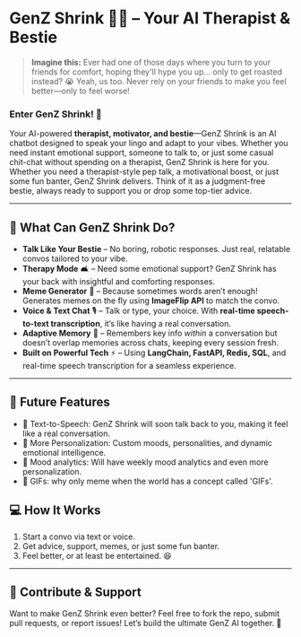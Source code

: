 # GenZ Shrink 🤖💬 – Your AI Therapist & Bestie  

> **Imagine this:** Ever had one of those days where you turn to your friends for comfort, hoping they'll hype you up... only to get roasted instead? 😭 Yeah, us too. Never rely on your friends to make you feel better—only to feel worse! 

### **Enter GenZ Shrink!** 🎉  
Your AI-powered **therapist, motivator, and bestie**—GenZ Shrink is an AI chatbot designed to speak your lingo and adapt to your vibes. Whether you need instant emotional support, someone to talk to, or just some casual chit-chat without spending on a therapist, GenZ Shrink is here for you. Whether you need a therapist-style pep talk, a motivational boost, or just some fun banter, GenZ Shrink delivers. Think of it as a judgment-free bestie, always ready to support you or drop some top-tier advice.  

---

## 🚀 **What Can GenZ Shrink Do?**
- **Talk Like Your Bestie** – No boring, robotic responses. Just real, relatable convos tailored to your vibe.  
- **Therapy Mode** 🛋️ – Need some emotional support? GenZ Shrink has your back with insightful and comforting responses.  
- **Meme Generator** 🤣 – Because sometimes words aren’t enough! Generates memes on the fly using **ImageFlip API** to match the convo.  
- **Voice & Text Chat** 🎙️ – Talk or type, your choice. With **real-time speech-to-text transcription**, it’s like having a real conversation.  
- **Adaptive Memory** 🧠 – Remembers key info *within* a conversation but doesn’t overlap memories across chats, keeping every session fresh.  
- **Built on Powerful Tech** ⚡ – Using **LangChain, FastAPI, Redis, SQL**, and real-time speech transcription for a seamless experience.  

---

## 🔮 **Future Features**
- 🚀 Text-to-Speech: GenZ Shrink will soon talk back to you, making it feel like a real conversation.
- 🚀 More Personalization: Custom moods, personalities, and dynamic emotional intelligence.
- 🚀 Mood analytics: Will have weekly mood analytics and even more personalization.
- 🚀 GIFs: why only meme when the world has a concept called 'GIFs'.


## 💻 **How It Works**
1. Start a convo via text or voice.  
2. Get advice, support, memes, or just some fun banter.  
3. Feel better, or at least be entertained. 😆  

---

## 🤝 **Contribute & Support**
Want to make GenZ Shrink even better? Feel free to fork the repo, submit pull requests, or report issues! Let’s build the ultimate GenZ AI together. 🚀  
